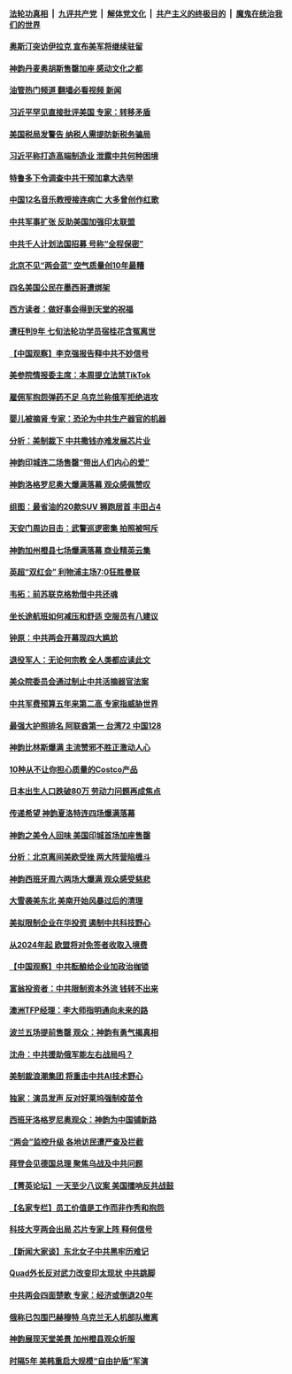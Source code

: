 ####  [法轮功真相](../../../../basic/blob/master/README.md?t=03080412) &nbsp;|&nbsp; [九评共产党](../../../../9ping.md/blob/master/README.md?t=03080412) &nbsp;|&nbsp; [解体党文化](../../../../jtdwh.md/blob/master/README.md?t=03080412)  &nbsp;|&nbsp; [共产主义的终极目的](../../../../gczydzjmd.md/blob/master/README.md?t=03080412) &nbsp;|&nbsp; [魔鬼在统治我们的世界](../../../../mgztzwmdsj.md/blob/master/README.md?t=03080412) 

#### [奥斯汀突访伊拉克 宣布美军将继续驻留](../pages/nf4514/n13944974.md?t=03080412) 

#### [神韵丹麦奥胡斯售罄加座 感动文化之都](../pages/nf4514/n13944729.md?t=03080412) 

#### [油管热门频道 翻墙必看视频 新闻](http://129.146.143.75:81/youtube.html?03080412)

#### [习近平罕见直接批评美国 专家：转移矛盾](../pages/nf4514/n13944674.md?t=03080412) 

#### [美国税局发警告 纳税人需提防新税务骗局](../pages/nf4514/n13944671.md?t=03080412) 

#### [习近平称打造高端制造业 泄露中共何种困境](../pages/nf4514/n13944426.md?t=03080412) 

#### [特鲁多下令调查中共干预加拿大选举](../pages/nf4514/n13944600.md?t=03080412) 

#### [中国12名音乐教授接连病亡 大多曾创作红歌](../pages/nf4514/n13944677.md?t=03080412) 

#### [中共军事扩张 反助美国加强印太联盟](../pages/nf4514/n13944397.md?t=03080412) 

#### [中共千人计划法国招募 号称“全程保密”](../pages/nf4514/n13944403.md?t=03080412) 

#### [北京不见“两会蓝” 空气质量创10年最糟](../pages/nf4514/n13944394.md?t=03080412) 

#### [四名美国公民在墨西哥遭绑架](../pages/nf4514/n13944321.md?t=03080412) 

#### [西方读者：做好事会得到天堂的祝福](../pages/nf4514/n13943151.md?t=03080412) 

#### [遭枉判9年 七旬法轮功学员宿桂花含冤离世](../pages/nf4514/n13943708.md?t=03080412) 

#### [【中国观察】李克强报告释中共不妙信号](../pages/nf4514/n13944183.md?t=03080412) 

#### [美参院情报委主席：本周提立法禁TikTok](../pages/nf4514/n13943723.md?t=03080412) 

#### [雇佣军抱怨弹药不足 乌克兰称俄军拒绝进攻](../pages/nf4514/n13944185.md?t=03080412) 

#### [婴儿被摘肾 专家：恐沦为中共生产器官的机器](../pages/nf4514/n13944074.md?t=03080412) 

#### [分析：美制裁下 中共撒钱亦难发展芯片业](../pages/nf4514/n13943934.md?t=03080412) 

#### [神韵印城连二场售罄“带出人们内心的爱”](../pages/nf4514/n13944178.md?t=03080412) 

#### [神韵洛格罗尼奥大爆满落幕 观众感佩赞叹](../pages/nf4514/n13943706.md?t=03080412) 

#### [组图：最省油的20款SUV 狮跑居首 丰田占4](../pages/nf4514/n13929393.md?t=03080412) 

#### [天安门周边目击：武警巡逻密集 拍照被呵斥](../pages/nf4514/n13943290.md?t=03080412) 

#### [神韵加州橙县七场爆满落幕 商业精英云集](../pages/nf4514/n13944146.md?t=03080412) 

#### [英超“双红会” 利物浦主场7:0狂胜曼联](../pages/nf4514/n13943745.md?t=03080412) 

#### [韦拓：前苏联克格勃借中共还魂](../pages/nf4514/n13943737.md?t=03080412) 

#### [坐长途航班如何减压和舒适 空服员有八建议](../pages/nf4514/n13942569.md?t=03080412) 

#### [钟原：中共两会开幕现四大尴尬](../pages/nf4514/n13943175.md?t=03080412) 

#### [退役军人：无论何宗教 全人类都应读此文](../pages/nf4514/n13941939.md?t=03080412) 

#### [美众院委员会通过制止中共活摘器官法案](../pages/nf4514/n13943637.md?t=03080412) 

#### [中共军费预算五年来第二高 专家指威胁世界](../pages/nf4514/n13943365.md?t=03080412) 

#### [最强大护照排名 阿联酋第一 台湾72 中国128](../pages/nf4514/n13943153.md?t=03080412) 

#### [神韵比林斯爆满 主流赞邪不胜正激动人心](../pages/nf4514/n13943678.md?t=03080412) 

#### [10种从不让你担心质量的Costco产品](../pages/nf4514/n13942101.md?t=03080412) 

#### [日本出生人口跌破80万 劳动力问题再成焦点](../pages/nf4514/n13943446.md?t=03080412) 

#### [传递希望 神韵夏洛特连四场爆满落幕](../pages/nf4514/n13943472.md?t=03080412) 

#### [神韵之美令人回味 美国印城首场加座售罄](../pages/nf4514/n13943366.md?t=03080412) 

#### [分析：北京离间美欧受挫 两大阵营陷缠斗](../pages/nf4514/n13943304.md?t=03080412) 

#### [神韵西班牙周六两场大爆满 观众感受慈悲](../pages/nf4514/n13943332.md?t=03080412) 

#### [大雪袭美东北 美南开始风暴过后的清理](../pages/nf4514/n13943202.md?t=03080412) 

#### [美拟限制企业在华投资 遏制中共科技野心](../pages/nf4514/n13942805.md?t=03080412) 

#### [从2024年起 欧盟将对免签者收取入境费](../pages/nf4514/n13943082.md?t=03080412) 

#### [【中国观察】中共酝酿给企业加政治枷锁](../pages/nf4514/n13943014.md?t=03080412) 

#### [富翁投资者：中共限制资本外流 钱转不出来](../pages/nf4514/n13942831.md?t=03080412) 

#### [澳洲TFP经理：李大师指明通向未来的路](../pages/nf4514/n13942283.md?t=03080412) 

#### [波兰五场提前售罄 观众：神韵有勇气揭真相](../pages/nf4514/n13942807.md?t=03080412) 

#### [沈舟：中共援助俄军能左右战局吗？](../pages/nf4514/n13942714.md?t=03080412) 

#### [美制裁浪潮集团 将重击中共AI技术野心](../pages/nf4514/n13942798.md?t=03080412) 

#### [独家：演员发声 反对好莱坞强制疫苗令](../pages/nf4514/n13942282.md?t=03080412) 

#### [西班牙洛格罗尼奥观众：神韵为中国铺新路](../pages/nf4514/n13942782.md?t=03080412) 

#### [“两会”监控升级 各地访民遭严查及拦截](../pages/nf4514/n13942702.md?t=03080412) 

#### [拜登会见德国总理 聚焦乌战及中共问题](../pages/nf4514/n13942613.md?t=03080412) 

#### [【菁英论坛】一天至少八议案 美国擂响反共战鼓](../pages/nf4514/n13942561.md?t=03080412) 

#### [【名家专栏】员工价值是工作而非作秀和抱怨](../pages/nf4514/n13942388.md?t=03080412) 

#### [科技大亨两会出局 芯片专家上阵 释何信号](../pages/nf4514/n13942518.md?t=03080412) 

#### [【新闻大家谈】东北女子中共黑牢历难记](../pages/nf4514/n13942450.md?t=03080412) 

#### [Quad外长反对武力改变印太现状 中共跳脚](../pages/nf4514/n13942426.md?t=03080412) 

#### [中共两会四面楚歌 专家：经济或倒退20年](../pages/nf4514/n13942270.md?t=03080412) 

#### [俄称已包围巴赫穆特 乌克兰无人机部队撤离](../pages/nf4514/n13942287.md?t=03080412) 

#### [神韵展现天堂美景 加州橙县观众折服](../pages/nf4514/n13942341.md?t=03080412) 

#### [时隔5年 美韩重启大规模“自由护盾”军演](../pages/nf4514/n13942238.md?t=03080412) 

<img src='http://gfw-breaker.win/goodnews/indexes/nf4514.md' width='0px' height='0px'/>
